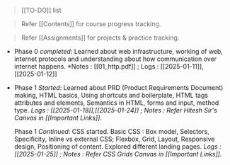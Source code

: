 >[[TO-DO]] list

>Refer [[Contents]] for course progress tracking.

>Refer [[Assignments]] for projects & practice tracking.

- Phase 0 *completed*: 
	Learned about web infrastructure, working of web, internet protocols and understanding about how communication over internet happens. *Notes : [[01_http.pdf]] ; Logs : [[2025-01-11]], [[2025-01-12]]

- Phase 1 *Started*: 
	Learned about PRD (Product Requirements Document) making, HTML basics, Using shortcuts and boilerplate, HTML tags attributes and elements, Semantics in HTML, forms and input, method type. *Logs : [[2025-01-18]],[[2025-01-24]]  ; Notes : Refer Hitesh Sir's Canvas in [[Important Links]].*
	
  Phase 1 *Continued*: 
	CSS started. Basic CSS : Box model, Selectors, Specificity, Inline vs external CSS; Flexbox, Grid, Layout, Responsive design, Positioning of content. Explored different landing pages. *Logs : [[2025-01-25]] ; Notes : Refer CSS Grids Canvas in [[Important Links]].* 



